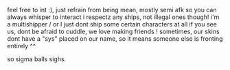 feel free to int :), just refrain from being mean, mostly semi afk so you can always whisper to interact
i respectz any ships, not illegal ones though! i'm a multishipper / or I just dont ship some certain characters at all
if you see us, dont be afraid to cuddle, we love making friends ! 
sometimes, our skins dont have a "sys" placed on our name, so it means someone else is fronting entirely ^^

so sigma balls sighs.
